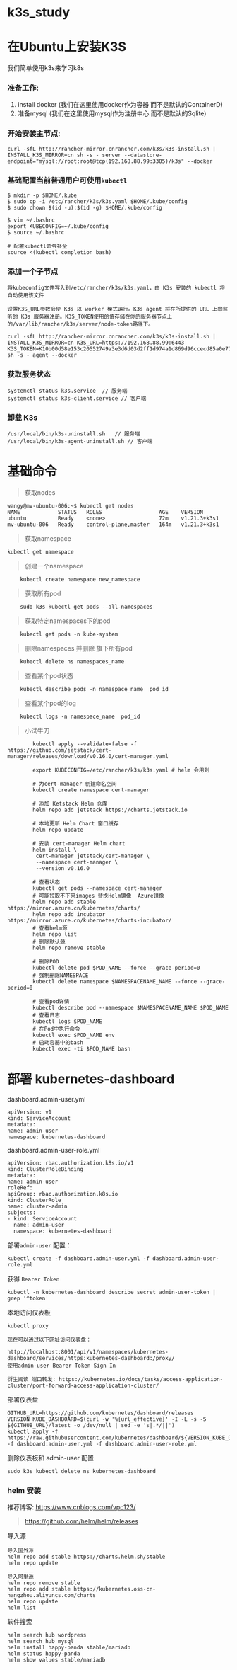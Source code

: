 # k3s_study

# 在Ubuntu上安装K3S

我们简单使用k3s来学习k8s

### 准备工作:

1. install docker  (我们在这里使用docker作为容器 而不是默认的ContainerD)
2. 准备mysql  (我们在这里使用mysql作为注册中心 而不是默认的Sqlite)

### 开始安装主节点:

``` 
curl -sfL http://rancher-mirror.cnrancher.com/k3s/k3s-install.sh | INSTALL_K3S_MIRROR=cn sh -s - server --datastore-endpoint="mysql://root:root@tcp(192.168.88.99:3305)/k3s" --docker
```

### 基础配置当前普通用户可使用`kubectl`

``` 
$ mkdir -p $HOME/.kube
$ sudo cp -i /etc/rancher/k3s/k3s.yaml $HOME/.kube/config
$ sudo chown $(id -u):$(id -g) $HOME/.kube/config
 
$ vim ~/.bashrc
export KUBECONFIG=~/.kube/config
$ source ~/.bashrc

# 配置kubectl命令补全
source <(kubectl completion bash)
```

### 添加一个子节点

``` 
将kubeconfig文件写入到/etc/rancher/k3s/k3s.yaml，由 K3s 安装的 kubectl 将自动使用该文件

设置K3S_URL参数会使 K3s 以 worker 模式运行。K3s agent 将在所提供的 URL 上向监听的 K3s 服务器注册。K3S_TOKEN使用的值存储在你的服务器节点上的/var/lib/rancher/k3s/server/node-token路径下。

curl -sfL http://rancher-mirror.cnrancher.com/k3s/k3s-install.sh | INSTALL_K3S_MIRROR=cn K3S_URL=https://192.168.88.99:6443 K3S_TOKEN=K10b00d58e153c20552749a3e3d6d03d2ff1d974a1d869d96ccecd85a0e777a93b6::server:1984e3457e28d7e1869537fc1e725dc6 sh -s - agent --docker
```

### 获取服务状态

``` 
systemctl status k3s.service  // 服务端
systemctl status k3s-client.service // 客户端
```

### 卸载 K3s

``` 
/usr/local/bin/k3s-uninstall.sh   // 服务端
/usr/local/bin/k3s-agent-uninstall.sh // 客户端
```

# 基础命令

> 获取nodes

``` 
wangy@mv-ubuntu-006:~$ kubectl get nodes
NAME            STATUS   ROLES                  AGE    VERSION
ubuntu          Ready    <none>                 72m    v1.21.3+k3s1
mv-ubuntu-006   Ready    control-plane,master   164m   v1.21.3+k3s1
```

> 获取namespace

``` 
kubectl get namespace
```

> 创建一个namespace

``` 
    kubectl create namespace new_namespace
```

> 获取所有pod

``` 
    sudo k3s kubectl get pods --all-namespaces
```

> 获取特定namespaces下的pod

``` 
    kubectl get pods -n kube-system
```

> 删除namespaces 并删除 旗下所有pod

``` 
    kubectl delete ns namespaces_name
```

> 查看某个pod状态

``` 
    kubectl describe pods -n namespace_name  pod_id
```

> 查看某个pod的log

``` 
    kubectl logs -n namespace_name  pod_id
```

> 小试牛刀

``` 
        kubectl apply --validate=false -f https://github.com/jetstack/cert-manager/releases/download/v0.16.0/cert-manager.yaml
        
        export KUBECONFIG=/etc/rancher/k3s/k3s.yaml # helm 会用到

        # 为cert-manager 创建命名空间
        kubectl create namespace cert-manager
      
        # 添加 Ketstack Helm 仓库
        helm repo add jetstack https://charts.jetstack.io
      
        # 本地更新 Helm Chart 窗口缓存
        helm repo update
      
        # 安装 cert-manager Helm chart
        helm install \
         cert-manager jetstack/cert-manager \
         --namespace cert-manager \
         --version v0.16.0

        # 查看状态
        kubectl get pods --namespace cert-manager
        # 可能拉取不下来images 替换Helm镜像  Azure镜像
        helm repo add stable https://mirror.azure.cn/kubernetes/charts/
        helm repo add incubator https://mirror.azure.cn/kubernetes/charts-incubator/
        # 查看helm源
        helm repo list
        # 删除默认源
        helm repo remove stable

        # 删除POD
        kubectl delete pod $POD_NAME --force --grace-period=0
        # 强制删除NAMESPACE
        kubectl delete namespace $NAMESPACENAME_NAME --force --grace-period=0

        # 查看pod详情
        kubectl describe pod --namespace $NAMESPACENAME_NAME $POD_NAME
        # 查看日志
        kubectl logs $POD_NAME
        # 在Pod中执行命令
        kubectl exec $POD_NAME env
        # 启动容器中的bash
        kubectl exec -ti $POD_NAME bash
```

# 部署 kubernetes-dashboard

dashboard.admin-user.yml

``` 
apiVersion: v1
kind: ServiceAccount
metadata:
name: admin-user
namespace: kubernetes-dashboard
```

dashboard.admin-user-role.yml

``` 
apiVersion: rbac.authorization.k8s.io/v1
kind: ClusterRoleBinding
metadata:
name: admin-user
roleRef:
apiGroup: rbac.authorization.k8s.io
kind: ClusterRole
name: cluster-admin
subjects:
- kind: ServiceAccount
  name: admin-user
  namespace: kubernetes-dashboard
```

部署`admin-user` 配置：

`kubectl create -f dashboard.admin-user.yml -f dashboard.admin-user-role.yml`

获得 `Bearer Token`

`kubectl -n kubernetes-dashboard describe secret admin-user-token | grep '^token'`

本地访问仪表板

`kubectl proxy`

``` 
现在可以通过以下网址访问仪表盘：

http://localhost:8001/api/v1/namespaces/kubernetes-dashboard/services/https:kubernetes-dashboard:/proxy/
使用admin-user Bearer Token Sign In

衍生阅读 端口转发: https://kubernetes.io/docs/tasks/access-application-cluster/port-forward-access-application-cluster/
```

部署仪表盘

``` 
GITHUB_URL=https://github.com/kubernetes/dashboard/releases
VERSION_KUBE_DASHBOARD=$(curl -w '%{url_effective}' -I -L -s -S ${GITHUB_URL}/latest -o /dev/null | sed -e 's|.*/||')
kubectl apply -f https://raw.githubusercontent.com/kubernetes/dashboard/${VERSION_KUBE_DASHBOARD}/aio/deploy/recommended.yaml -f dashboard.admin-user.yml -f dashboard.admin-user-role.yml
```

删除仪表板和 admin-user 配置

``` 
sudo k3s kubectl delete ns kubernetes-dashboard
```


### helm 安装
推荐博客: https://www.cnblogs.com/vpc123/

> https://github.com/helm/helm/releases

导入源

``` 
导入国外源
helm repo add stable https://charts.helm.sh/stable
helm repo update

导入阿里源
helm repo remove stable
helm repo add stable https://kubernetes.oss-cn-hangzhou.aliyuncs.com/charts
helm repo update
helm list
```

软件搜索

``` 
helm search hub wordpress
helm search hub mysql
helm install happy-panda stable/mariadb
helm status happy-panda
helm show values stable/mariadb
```

